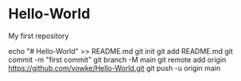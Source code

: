 # Hello-World
My first repository

echo "# Hello-World" >> README.md
git init
git add README.md
git commit -m "first commit"
git branch -M main
git remote add origin https://github.com/vowke/Hello-World.git
git push -u origin main
